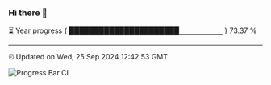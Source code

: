 ### Hi there 👋

⏳ Year progress { ██████████████████████▁▁▁▁▁▁▁▁ } 73.37 %

---

⏰ Updated on Wed, 25 Sep 2024 12:42:53 GMT

![Progress Bar CI](https://github.com/ZhaoGui/ZhaoGui/workflows/Progress%20Bar%20CI/badge.svg)

